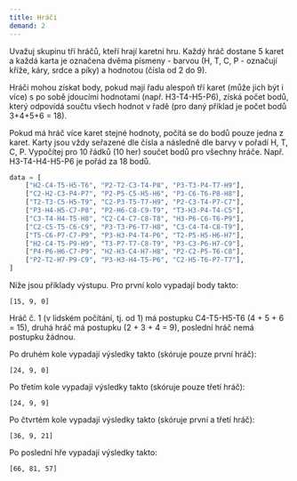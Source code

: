 ```yaml
---
title: Hráči
demand: 2
---
```


Uvažuj skupinu tří hráčů, kteří hrají karetní hru. Každý hráč dostane 5 karet a každá karta je označena dvěma písmeny - barvou (H, T, C, P - označují kříže, káry, srdce a píky) a hodnotou (čísla od 2 do 9).

Hráči mohou získat body, pokud mají řadu alespoň tří karet (může jich být i více) s po sobě jdoucími hodnotami (např. H3-T4-H5-P6), získá počet bodů, který odpovídá součtu všech hodnot v řadě (pro daný příklad je počet bodů 3+4+5+6 = 18).

Pokud má hráč více karet stejné hodnoty, počítá se do bodů pouze jedna z karet. Karty jsou vždy seřazené dle čísla a následně dle barvy v pořadí H, T, C, P. Vypočítej pro 10 řádků (10 her) součet bodů pro všechny hráče. Např. H3-T4-H4-H5-P6 je pořád za 18 bodů.

```py
data = [
    ["H2-C4-T5-H5-T6", "P2-T2-C3-T4-P8", "P3-T3-P4-T7-H9"],
    ["C2-H2-C3-P4-P7", "P2-P5-C5-H5-H6", "P3-C6-T6-P8-H8"],
    ["T2-T3-C5-H5-T9", "C2-P3-T5-T7-H9", "P2-C3-T4-P7-C7"],
    ["P3-H4-H5-C7-P8", "P2-H6-C8-C9-T9", "T3-H3-P4-T4-C5"],
    ["C3-T4-H4-T5-H8", "C2-C4-C7-C8-T8", "H3-P6-C6-T6-P9"],
    ["C2-C5-T5-C6-C9", "P3-T3-P6-T7-H8", "C3-C4-T4-C8-T9"],
    ["T5-C6-P7-C7-P9", "P3-H3-P4-T4-P6", "T2-P5-H5-H6-H7"],
    ["H2-C4-T5-P9-H9", "T3-P7-T7-C8-T9", "P3-C3-P6-H7-C9"],
    ["P4-P6-H6-C7-P9", "H2-H3-C4-H7-H8", "P2-C2-P5-T6-C8"],
    ["P2-T2-H7-P9-C9", "P3-H3-H4-T5-P6", "C2-H5-T6-P7-T7"],
]
```

Níže jsou příklady výstupu. Pro první kolo vypadají body takto:

```
[15, 9, 0]
```

Hráč č. 1 (v lidském počítání, tj. od 1) má postupku C4-T5-H5-T6 (4 + 5 + 6 = 15), druhá hráč má postupku (2 + 3 + 4 = 9), poslední hráč nemá postupku žádnou.

Po druhém kole vypadají výsledky takto (skóruje pouze první hráč):

```
[24, 9, 0]
```

Po třetím kole vypadají výsledky takto (skóruje pouze třetí hráč):

```
[24, 9, 9]
```

Po čtvrtém kole vypadají výsledky takto (skóruje první a třetí hráč):

```
[36, 9, 21]
```

Po poslední hře vypadají výsledky takto:

```
[66, 81, 57]
```
